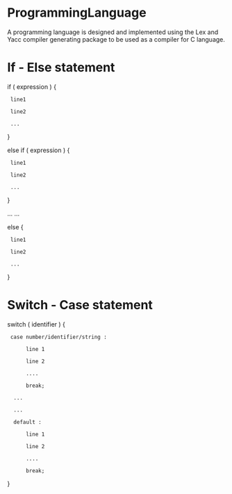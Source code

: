 # ProgrammingLanguage
A programming language is designed and implemented using the Lex and Yacc compiler generating package to be used as a compiler for C language.

# If - Else statement

if ( expression ) {
     
     line1
     
     line2
     
     ...
     
}

else if ( expression ) {

     line1
     
     line2
     
     ...
     
}

...
...

else {

     line1
     
     line2
     
     ...
     
}


# Switch - Case statement

switch ( identifier ) {

     case number/identifier/string :
     
          line 1

          line 2

          ....

          break;
          
      ...
      
      ...
      
      default :
      
          line 1

          line 2

          ....

          break;
          
}

